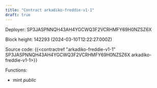 ```yaml
---
title: "Contract arkadiko-freddie-v1-1"
draft: true
---
```

Deployer: SP3JASPNNQH43AH4YGCWQ3F2VCRHMFY69H0NZSZ6X


 



Block height: 142293 (2024-03-10T12:22:27.000Z)

Source code: {{<contractref "arkadiko-freddie-v1-1" SP3JASPNNQH43AH4YGCWQ3F2VCRHMFY69H0NZSZ6X arkadiko-freddie-v1-1>}}

Functions:

* mint _public_
